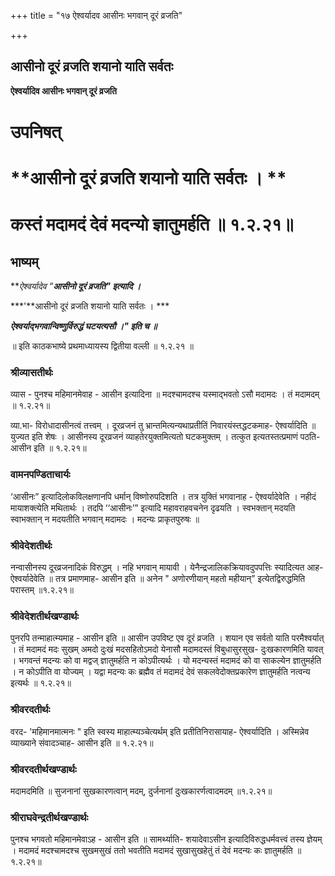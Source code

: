 +++
title = "१७ ऐश्वर्यादव आसीनः भगवान् दूरं व्रजति"

+++


## आसीनो दूरं व्रजति शयानो याति सर्वतः

**ऐश्वर्यादिव आसीनः भगवान् दूरं व्रजति**

# **उपनिषत्**

# **आसीनो दूरं व्रजति शयानो याति सर्वतः । **

# **कस्तं मदामदं देवं मदन्यो ज्ञातुमर्हति ॥ १.२.२१॥**

## **भाष्यम्**

***ऐश्वर्यादेव “**आसीनो दूरं व्रजति" इत्यादि ।***

***'**आसीनो दूरं व्रजति शयानो याति सर्वतः । ***

***ऐश्वर्याद्भगवान्विष्णुर्विरुद्धं घटयत्यसौ ।" इति च ॥***

॥ इति काठकभाष्ये प्रथमाध्यायस्य द्वितीया वल्ली ॥ १.२.२१ ॥

### **श्रीव्यासतीर्थः**

व्यास - पुनश्च महिमानमेवाह - आसीन इत्यादिना ॥ मदश्चामदश्च यस्माद्भवतो ऽसौ मदामदः । तं मदामदम् ॥ १.२.२१॥

व्या.भा- विरोधादासीनत्वं तत्त्वम् । दूरव्रजनं तु भ्रान्तमित्यन्यथाप्रतीतिं निवारयंस्तद्धटकमाह- ऐश्वर्यादिति ॥ युज्यत इति शेषः । आसीनस्य दूरव्रजनं व्याहतेरयुक्तमित्यतो घटकमुक्तम् । तत्कुत इत्यतस्तत्प्रमाणं पठति- आसीन इति ॥ १.२.२१॥

### **वामनपण्डिताचार्यः**

‘आसीनः” इत्यादिलोकविलक्षणानपि धर्मान् विष्णोरुपदिशति । तत्र युक्तिं भगवानाह - ऐश्वर्यादेवेति । नहीदं मायाशक्त्येति मथितार्थः । तदपि ‘‘आसीनः’” इत्यादि महावराहवचनेन दृढयति । स्वभक्तान् मदयति स्वाभक्तान् न मदयतीति भगवान् मदामदः । मदन्यः प्राकृतपुरुषः ॥

### **श्रीवेदेशतीर्थः**

नन्वासीनस्य दूरव्रजनादिकं विरुद्धम् । नहि भगवान् मायावी । येनैन्द्रजालिकक्रियावदुपपत्तिः स्यादित्यत आह- ऐश्वर्यादेवेति ॥ तत्र प्रमाणमाह- आसीन इति ॥ अनेन " अणोरणीयान् महतो महीयान्” इत्येतद्विरुद्धमिति परास्तम् ॥१.२.२१॥

### श्रीवेदेशतीर्थखण्डार्थ**ः**

पुनरपि तन्माहात्म्यमाह - आसीन इति ॥ आसीन उपविष्ट एव दूरं व्रजति । शयान एव सर्वतो याति परमैश्वर्यात् । तं मदामदं मदः सुखम् अमदो दुःखं मदसहितोऽमदो येनासौ मदामदस्तं विबुधासुरसुख- दुःखकारणमिति यावत् । भगवन्तं मदन्यः को वा मद्वज् ज्ञातुमर्हति न कोऽपीत्यर्थः । यो मदन्यस्तं मदामदं को वा साकल्येन ज्ञातुमर्हति । न कोऽपीति वा योज्यम् । यद्वा मदन्यः कः ब्रह्मैव तं मदामदं देवं सकलवेदोक्तप्रकारेण ज्ञातुमर्हति नत्वन्य इत्यर्थः ॥ १.२.२१॥

### **श्रीवरदतीर्थः**

वरद- 'महिमानमात्मनः " इति स्वस्य माहात्म्यञ्चेत्यर्थम् इति प्रतीतिनिरासायाह- ऐश्वर्यादिति । अस्मिन्नेव व्याख्याने संवादञ्चाह- आसीन इति ॥ १.२.२१॥

### **श्रीवरदतीर्थखण्डार्थः**

मदामदमिति ॥ सुजनानां सुखकारणत्वान् मदम्, दुर्जनानां दुःखकारर्णत्वादमदम् ॥१.२.२१॥

### **श्रीराघवेन्द्रतीर्थखण्डार्थः**

पुनश्च भगवतो महिमानमेवाऽह - आसीन इति ॥ सामर्थ्याति- शयादेवाऽसीन इत्यादिविरुद्धधर्मवत्त्वं तस्य ज्ञेयम् । मदामदं मदश्चामदश्च सुखमसुखं ततो भवतीति मदामदं सुखासुखहेतुं तं देवं मदन्यः कः ज्ञातुमर्हति ॥१.२.२१॥

